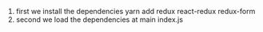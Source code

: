 1. first we install the dependencies yarn add redux react-redux redux-form
2. second we load the dependencies at main index.js
